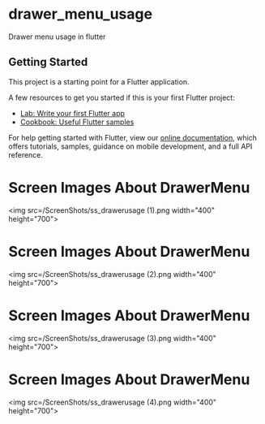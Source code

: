 # drawer_menu_usage

Drawer menu usage in flutter

## Getting Started

This project is a starting point for a Flutter application.

A few resources to get you started if this is your first Flutter project:

- [Lab: Write your first Flutter app](https://flutter.dev/docs/get-started/codelab)
- [Cookbook: Useful Flutter samples](https://flutter.dev/docs/cookbook)

For help getting started with Flutter, view our
[online documentation](https://flutter.dev/docs), which offers tutorials,
samples, guidance on mobile development, and a full API reference.


 # Screen Images About DrawerMenu
<img src=/ScreenShots/ss_drawerusage (1).png width="400" height="700">

 # Screen Images About DrawerMenu
<img src=/ScreenShots/ss_drawerusage (2).png width="400" height="700">

 # Screen Images About DrawerMenu
<img src=/ScreenShots/ss_drawerusage (3).png width="400" height="700">

 # Screen Images About DrawerMenu
<img src=/ScreenShots/ss_drawerusage (4).png width="400" height="700">
